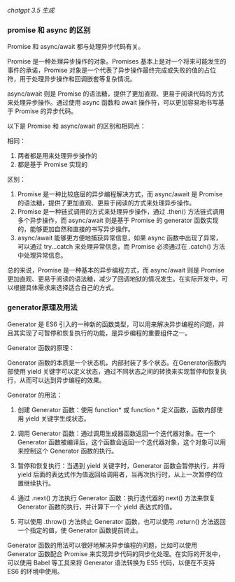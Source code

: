 *chatgpt 3.5 生成*

### promise 和 async 的区别

Promise 和 async/await 都与处理异步代码有关。

Promise 是一种处理异步操作的对象。Promises 基本上是对一个将来可能发生的事件的承诺，Promise 对象是一个代表了异步操作最终完成或失败的值的占位符，用于处理异步操作和回调嵌套等复杂情况。

async/await 则是 Promise 的语法糖，提供了更加直观、更易于阅读代码的方式来处理异步操作。通过使用 async 函数和 await 操作符，可以更加容易地书写基于 Promise 的异步代码。

以下是 Promise 和 async/await 的区别和相同点：

相同：

1. 两者都是用来处理异步操作的
2. 都是基于 Promise 实现的

区别：

1. Promise 是一种比较底层的异步编程解决方式，而 async/await 是 Promise 的语法糖，提供了更加直观、更易于阅读的方式来处理异步操作。
2. Promise 是一种链式调用的方式来处理异步操作，通过 .then() 方法链式调用多个异步操作，而 async/await 则是基于 Promise 的 generator 函数实现的，能够更加自然和直接的书写异步操作。
3. async/await 能够更方便地捕获异常信息，如果 async 函数中出现了异常，可以通过 try...catch 来处理异常信息，而 Promise 必须通过在 .catch() 方法中处理异常信息。

总的来说，Promise 是一种基本的异步编程方式，而 async/await 则是 Promise 更加直观、更易于阅读的语法糖，减少了回调地狱的情况发生。在实际开发中，可以根据具体需求来选择适合自己的方式。



### generator原理及用法

Generator 是 ES6 引入的一种新的函数类型，可以用来解决异步编程的问题，并且其实现了可暂停和恢复执行的功能，是异步编程的重要组件之一。

Generator 函数的原理：

Generator 函数的本质是一个状态机，内部封装了多个状态。在Generator函数内部使用 yield 关键字可以定义状态，通过不同状态之间的转换来实现暂停和恢复执行，从而可以达到异步编程的效果。

Generator 的用法：

1. 创建 Generator 函数：使用 function* 或 function * 定义函数，函数内部使用 yield 关键字生成状态。

2. 调用 Generator 函数：通过调用生成器函数返回一个迭代器对象。在一个 Generator 函数被编译后，这个函数会返回一个迭代器对象，这个对象可以用来控制这个 Generator 函数的执行。

3. 暂停和恢复执行：当遇到 yield 关键字时，Generator 函数会暂停执行，并将 yield 后面的表达式作为值返回给调用者，当再次执行时，从上一次暂停的位置继续执行。

4. 通过 .next() 方法执行 Generator 函数：执行迭代器的 next() 方法来恢复 Generator 函数的执行，并计算下一个 yield 表达式的值。

5. 可以使用 .throw() 方法终止 Generator 函数，也可以使用 .return() 方法返回一个指定的值，使 Generator 函数提前终止。

Generator 函数的用法可以很好地解决异步编程的问题，比如可以使用 Generator 函数配合 Promise 来实现异步代码的同步化处理。在实际的开发中，可以使用 Babel 等工具来将 Generator 语法转换为 ES5 代码，以便在不支持 ES6 的环境中使用。